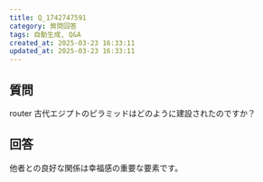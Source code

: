 ```yaml
---
title: Q_1742747591
category: 質問回答
tags: 自動生成, Q&A
created_at: 2025-03-23 16:33:11
updated_at: 2025-03-23 16:33:11
---
```


## 質問

router 古代エジプトのピラミッドはどのように建設されたのですか？

## 回答

他者との良好な関係は幸福感の重要な要素です。
